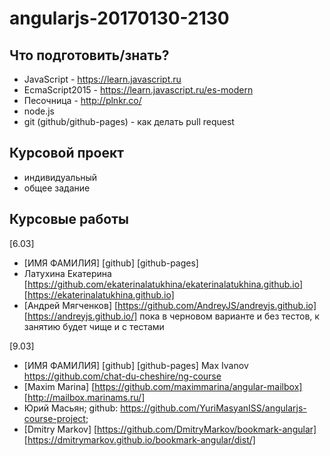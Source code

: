 # angularjs-20170130-2130

## Что подготовить/знать?

- JavaScript - https://learn.javascript.ru
- EcmaScript2015 - https://learn.javascript.ru/es-modern
- Песочница - http://plnkr.co/
- node.js
- git (github/github-pages) - как делать pull request


## Курсовой проект

- индивидуальный
- общее задание


## Курсовые работы


[6.03]
  - [ИМЯ ФАМИЛИЯ] [github]  [github-pages]
  - Латухина Екатерина [https://github.com/ekaterinalatukhina/ekaterinalatukhina.github.io]  [https://ekaterinalatukhina.github.io]
  - [Андрей Мягченков] [https://github.com/AndreyJS/andreyjs.github.io] [https://andreyjs.github.io/] пока в черновом варианте и без тестов, к занятию будет чище и с тестами

[9.03]
  - [ИМЯ ФАМИЛИЯ] [github]  [github-pages]
  Max Ivanov https://github.com/chat-du-cheshire/ng-course
  - [Maxim Marina] [https://github.com/maximmarina/angular-mailbox] [http://mailbox.marinams.ru/]
  - Юрий Масьян; github: https://github.com/YuriMasyanISS/angularjs-course-project;
  - [Dmitry Markov] [https://github.com/DmitryMarkov/bookmark-angular] [https://dmitrymarkov.github.io/bookmark-angular/dist/]
